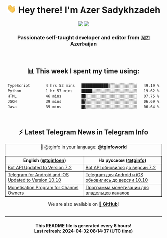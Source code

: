 <div align="center">
	<div>
		<h1>
      <img src="./assets/hi.gif" width="30px"> Hey there! I'm Azer Sadykhzadeh
    </h1>
    <img height="18" src="https://komarev.com/ghpvc/?username=sadykhzadeh&label=Views&color=2081c1&style=flat-square" />
		<a href="https://wakatime.com/Azer"> <img height="18" src="https://wakatime.com/badge/user/f80ae27a-c328-426f-a381-bc84136e2dd6.svg" /> </a>
    <h3>
      Passionate self-taught developer and editor from 🇦🇿 Azerbaijan
    </h3>
  </div>
  <br>

<h2>📊 This week I spent my time using:</h2>

<!--START_SECTION:waka-->

```txt
TypeScript       4 hrs 53 mins   ████████████▒░░░░░░░░░░░░   49.19 %
Python           1 hr 57 mins    █████░░░░░░░░░░░░░░░░░░░░   19.62 %
HTML             46 mins         ██░░░░░░░░░░░░░░░░░░░░░░░   07.75 %
JSON             39 mins         █▓░░░░░░░░░░░░░░░░░░░░░░░   06.69 %
Java             39 mins         █▓░░░░░░░░░░░░░░░░░░░░░░░   06.64 %
```

<!--END_SECTION:waka-->

<br>

<h2>⚡️ Latest Telegram News in Telegram Info</h2>
  <table border>
		<tr>
			<th width="50%">English (<a href="https://t.me/tginfoen">@tginfoen</a>)</th>
			<th>На русском (<a href="https://t.me/tginfo">@tginfo</a>)</th>
		</tr>
		<caption>🚩 <a href="https://t.me/tginfo">@tginfo</a> in your language: <a href="https://t.me/tginfoworld"><b>@tginfoworld</b></a><caption/>
  <tr><td><a href="https://t.me/tginfoen/1881">Bot API Updated to Version 7.2</a></td>
    <td><a href="https://t.me/tginfo/3977">Bot API обновился до версии 7.2</a></td></tr><tr><td><a href="https://t.me/tginfoen/1880">Telegram for Android and iOS Updated to Version 10.10</a></td>
    <td><a href="https://t.me/tginfo/3976">Telegram для Android и iOS обновились до версии 10.10</a></td></tr><tr><td><a href="https://t.me/tginfoen/1879">Monetisation Program for Channel Owners</a></td>
    <td><a href="https://t.me/tginfo/3975">Программа монетизации для владельцев каналов</a></td></tr>
</table>
We are also available on <a href="https://github.com/tginfo"><b>🐙 GitHub</b></a>!
</div>

<br>
<hr>
<h4 align="center">This README file is generated <b>every 6 hours</b>!</br>Last refresh: <b>2024-04-02 08:14:37 (UTC time)</b></h4>
